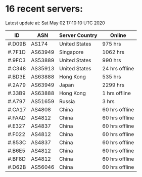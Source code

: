 # 16 recent servers:

Latest update at: Sat May 02 17:10:10 UTC 2020

| ID | ASN | Server Country | Online |
| -- | --- | -------------- | ------ |
| #.D09B | AS174 | United States | 975 hrs |
| #.7F1D | AS63949 | Singapore | 1062 hrs |
| #.9FC3 | AS53889 | United States | 990 hrs |
| #.C348 | AS35913 | United States | 24 hrs offline |
| #.BD3E | AS63888 | Hong Kong | 535 hrs |
| #.2A79 | AS63949 | Japan | 2299 hrs |
| #.33B9 | AS63888 | Hong Kong | 1 hrs offline |
| #.A797 | AS51659 | Russia | 3 hrs |
| #.CA17 | AS4808 | China | 60 hrs offline |
| #.FAAD | AS4812 | China | 60 hrs offline |
| #.E327 | AS4837 | China | 60 hrs offline |
| #.F022 | AS4812 | China | 60 hrs offline |
| #.853C | AS4837 | China | 60 hrs offline |
| #.B6E5 | AS4812 | China | 60 hrs offline |
| #.BF8D | AS4812 | China | 60 hrs offline |
| #.D62B | AS56046 | China | 60 hrs offline |

